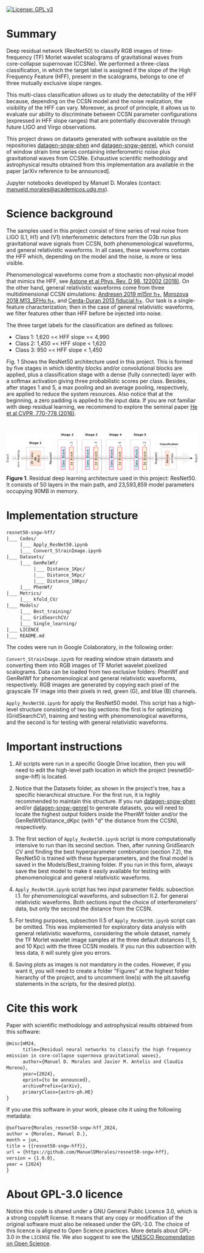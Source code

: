 [![License: GPL v3](https://img.shields.io/badge/License-GPLv3-blue.svg)](https://www.gnu.org/licenses/gpl-3.0)

# Summary

Deep residual network (ResNet50) to classify RGB images of time-frequency (TF) Morlet wavelet scalograms of gravitational waves from core-collapse supernovae (CCSNe). We performed a three-class classification, in which the target label is assigned if the slope of the High Frequency Feature (HFF), present in the scalograms, belongs to one of three mutually exclusive slope ranges.

This multi-class classification allows us to study the detectability of the HFF because, depending on the CCSN model and the noise realization, the visibility of the HFF can vary. Moreover, as proof of principle, it allows us to evaluate our ability to discriminate between CCSN parameter configurations (expressed in HFF slope ranges) that are potentially discoverable through future LIGO and Virgo observations.

This project draws on datasets generated with software available on the repositories [datagen-sngw-phen](https://github.com/ManuelDMorales/datagen-sngw-phen) and [datagen-sngw-genrel](https://github.com/ManuelDMorales/datagen-sngw-genrel), which consist of window strain time series containing interferometric noise plus gravitational waves from CCSNe. Exhaustive scientific methodology and astrophysical results obtained from this implementation ara available in the paper [arXiv reference to be announced].

Jupyter notebooks developed by Manuel D. Morales (contact: <manueld.morales@academicos.udg.mx>).

# Science background

The samples used in this project consist of time series of real noise from LIGO (L1, H1) and (V1) interferometric detectors from the O3b run plus gravitational wave signals from CCSN, both phenomenological waveforms, and general relativistic waveforms. In all cases, these waveforms contain the HFF which, depending on the model and the noise, is more or less visible.

Phenomenological waveforms come from a stochastic non-physical model that mimics the HFF, see [Astone et al Phys. Rev. D 98, 122002 (2018)](https://doi.org/10.1103/PhysRevD.98.122002). On the other hand, general relativistic waveforms come from three multidimensional CCSN simulations: [Andresen 2019 m15nr h+](https://doi.org/10.1093/mnras/stz990), [Morozova 2018 M13_SFHo h+](https://doi.org/10.3847/1538-4357/aac5f1), and [Cerda-Duran 2013 fiducial h+](https://iopscience.iop.org/article/10.1088/2041-8205/779/2/L18). Our task is a single-feature characterization; then in the case of general relativistic waveforms, we filter features other than HFF before be injected into noise.

The three target labels for the classification are defined as follows:

- Class 1:  1,620 =< HFF slope =< 4,990
- Class 2: 1,450 =< HFF slope < 1,620
- Class 3: 950 =< HFF slope < 1,450

Fig. 1 Shows the ResNet50 architecture used in this project. This is formed by five stages in which identity blocks and/or convolutional blocks are applied, plus a classification stage with a dense (fully connected) layer with a softmax activation giving three probabilistic scores per class. Besides, after stages 1 and 5, a max pooling and an average pooling, respectively, are applied to reduce the system resources. Also notice that at the beginning, a zero padding is applied to the input data. If you are not familiar with deep residual learning, we recommend to explore the seminal paper [He et al CVPR, 770-778 (2016)](https://doi.org/10.1109/CVPR.2016.90).

<br/>

![ResNet50](Pictures/ResNet50_complete.png)
<b>Figure 1</b>. Residual deep learning architecture used in this project: ResNet50. It consists of 50 layers in the main path, and 23,593,859 model parameters occupying 90MB in memory.

# Implementation structure

```
resnet50-sngw-hff/
|___ Codes/
     |___ Apply_ResNet50.ipynb
     |___ Convert_StrainImage.ipynb
|___ Datasets/
     |___ GenRelWf/
          |___ Distance_1Kpc/
          |___ Distance_5Kpc/
          |___ Distance_10Kpc/
     |___ PhenWf/
|___ Metrics/
     |___ kfold_CV/
|___ Models/
     |___ Best_training/
     |___ GridSearchCV/
     |___ Single_learning/
|___ LICENCE
|___ README.md
```

The codes were run in Google Colaboratory, in the following order:

`Convert_StrainImage.ipynb` for reading window strain datasets and converting them into RGB images of TF Morlet wavelet pixelized scalograms. Data can be loaded from two exclusive folders: PhenWf and GenRelWf for phenomenological and general relativistic waveforms, respectively. RGB images are generated by copying each pixel of the grayscale TF image into their pixels in red, green (G), and blue (B) channels.

`Apply_ResNet50.ipynb` for apply the ResNet50 model. This script has a high-level structure consisting of two big sections: the first is for optimizing (GridSearchCV), training and testing with phenomenological waveforms, and the second is for testing with general relativistic waveforms.

# Important instructions

1. All scripts were run in a specific Google Drive location, then you will need to edit the high-level path location in which the project (resnet50-sngw-hff) is located.
   
2. Notice that the Datasets folder, as shown in the project's tree, has a specific hierarchical structure. For the first run, it is highly recommended to maintain this structure. If you run [datagen-sngw-phen](https://github.com/ManuelDMorales/datagen-sngw-phen) and/or [datagen-sngw-genrel](https://github.com/ManuelDMorales/datagen-sngw-genrel) to generate datasets, you will need to locate the highest output folders inside the PhenWf folder and/or the GenRelWf/Distance_dKpc (with "d" the distance from the CCSN), respectively.

3. The first section of `Apply_ResNet50.ipynb` script is more computationally intensive to run than its second section. Then, after running GridSearch CV and finding the best hyperparameter combination (section 7.2), the ResNet50 is trained with these hyperparameters, and the final model is saved in the Models/Best_training folder. If you run in this form, always save the best model to make it easily available for testing with phenomenological and general relativistic waveforms.

5. `Apply_ResNet50.ipynb` script has two input parameter fields: subsection I.1. for phenomenological waveforms, and subsection II.2. for general relativistic waveforms. Both sections input the choice of interferometers' data, but only the second the distance from the CCSN.

6. For testing purposes, subsection II.5 of `Apply_ResNet50.ipynb` script can be omitted. This was implemented for exploratory data analysis with general relativistic waveforms, considering the whole dataset, namely the TF Morlet wavelet image samples at the three default distances (1, 5, and 10 Kpc) with the three CCSN models. If you run this subsection with less data, it will surely give you errors.
   
7. Saving plots as images is not mandatory in the codes. However, if you want it, you will need to create a folder "Figures" at the highest folder hierarchy of the project, and to uncomment line(s) with the plt.savefig statements in the scripts, for the desired plot(s).

# Cite this work

Paper with scientific methodology and astrophysical results obtained from this software:

```
@misc{mM24,
      title={Residual neural networks to classify the high frequency emission in core-collapse supernova gravitational waves}, 
      author={Manuel D. Morales and Javier M. Antelis and Claudia Moreno},
      year={2024},
      eprint={to be announced},
      archivePrefix={arXiv},
      primaryClass={astro-ph.HE}
}
```

If you use this software in your work, please cite it using the following metadata:

```
@software{Morales_resnet50-sngw-hff_2024,
author = {Morales, Manuel D.},
month = jun,
title = {{resnet50-sngw-hff}},
url = {https://github.com/ManuelDMorales/resnet50-sngw-hff},
version = {1.0.0},
year = {2024}
}
```

# About GPL-3.0 licence

Notice this code is shared under a GNU General Public Licence 3.0, which is a strong copyleft license. It means that any copy or modification of the original software must also be released under the GPL-3.0. The choice of this licence is aligned to Open Science practices. More details about GPL-3.0 in the `LICENSE` file. We also suggest to see the [UNESCO Recomendation on Open Science](https://www.unesco.org/en/open-science/about?hub=686).
